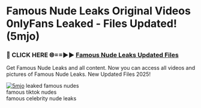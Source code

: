 # Famous Nude Leaks Original Videos 0nlyFans Leaked - Files Updated! (5mjo)

<h3>🔴 CLICK HERE 🌐==►► <a href="https://tinyurl.com/5h6xmrr3" rel="nofollow">Famous Nude Leaks Updated Files</a></h3>

Get Famous Nude Leaks and all content. Now you can access all videos and pictures of Famous Nude Leaks. New Updated Files 2025!

[![5mjo](https://i.imgur.com/KVD873Z.gif)](https://tinyurl.com/5h6xmrr3)
leaked famous nudes<br>
famous tiktok nudes<br>
famous celebrity nude leaks